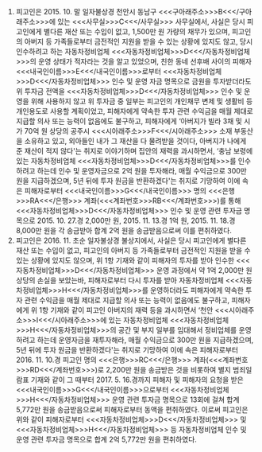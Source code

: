 1. 피고인은 2015. 10. 말 일자불상경 천안시 동남구 <<<구아래주소>>>B<<</구아래주소>>>에 있는 <<<사무실>>>C<<</사무실>>> 사무실에서, 사실은 당시 피고인에게 별다른 재산 또는 수입이 없고, 1,500만 원 가량의 채무가 있으며, 피고인의 아버지 등 가족들로부터 금전적인 지원을 받을 수 있는 상황에 있지도 않고, 당시 인수하려고 하는 자동차정비업체 <<<자동차정비업체>>>D<<</자동차정비업체>>>의 운영 상태가 적자라는 것을 알고 있었으며, 친한 동네 선후배 사이의 피해자 <<<내국인이름>>>E<<</내국인이름>>>로부터 <<<자동차정비업체>>>D<<</자동차정비업체>>> 인수 및 운영 자금 명목으로 금원을 투자받더라도 위 투자금 전액을 <<<자동차정비업체>>>D<<</자동차정비업체>>> 인수 및 운영을 위해 사용하지 않고 위 투자금 중 일부는 피고인의 개인채무 변제 및 생활비 등 개인용도로 사용할 계획이었고, 피해자에게 약속한 투자 관련 수익금을 매월 제대로 지급할 의사 또는 능력이 없음에도 불구하고, 피해자에게 ‘아버지가 빌라 3채 및 시가 70억 원 상당의 공주시 <<<시아래주소>>>F<<</시아래주소>>> 소재 부동산을 소유하고 있고, 외아들인 내가 그 재산을 다 물려받을 것이다, 아버지가 나에게 준 재산이 적지 않다'는 취지로 이야기하며 집안의 재력을 과시하면서, ‘충남 보령에 있는 자동차정비업체 <<<자동차정비업체>>>D<<</자동차정비업체>>>를 인수하려고 하는데 인수 및 운영자금으로 2억 원을 투자해라, 매월 수익금으로 300만 원을 지급하겠으며, 5년 뒤에 투자 원금을 반환하겠다'는 취지로 기망하여 이에 속은 피해자로부터 <<<내국인이름>>>G<<</내국인이름>>> 명의 <<<은행>>>RA<<</은행>>> 계좌(<<<계좌번호>>>RB<<</계좌번호>>>)를 통해 <<<자동차정비업체>>>D<<</자동차정비업체>>> 인수 및 운영 관련 투자금 명목으로 2015. 10. 27.경 2,000만 원, 2015. 11. 13.경 1억 원, 2015. 11. 18.경 8,000만 원을 각 송금받아 합계 2억 원을 송금받음으로써 이를 편취하였다.
2. 피고인은 2016. 11. 초순 일자불상경 불상지에서, 사실은 당시 피고인에게 별다른 재산 또는 수입이 없고, 피고인의 아버지 등 가족들로부터 금전적인 지원을 받을 수 있는 상황에 있지도 않으며, 위 1항 기재와 같이 피해자의 투자를 받아 인수한 <<<자동차정비업체>>>D<<</자동차정비업체>>> 운영 과정에서 약 1억 2,000만 원 상당의 손실을 보았는바, 피해자로부터 다시 투자를 받아 자동차정비업체 <<<자동차정비업체>>>H<<</자동차정비업체>>>를 운영하더라도 피해자에게 약속한 투자 관련 수익금을 매월 제대로 지급할 의사 또는 능력이 없음에도 불구하고, 피해자에게 위 1항 기재와 같이 피고인 아버지의 재력 등을 과시하면서 ‘천안 <<<시아래주소>>>I<<</시아래주소>>>에 있는 자동차정비업체 <<<자동차정비업체>>>H<<</자동차정비업체>>>의 공간 및 부지 일부를 임대해서 정비업체를 운영하려고 하는데 운영자금을 재투자해라, 매월 수익금으로 300만 원을 지급하겠으며, 5년 뒤에 투자 원금을 반환하겠다'는 취지로 기망하여 이에 속은 피해자로부터 2016. 11. 10.경 피고인 명의 <<<은행>>>RC<<</은행>>> 계좌(<<<계좌번호>>>RD<<</계좌번호>>>)로 2,200만 원을 송금받은 것을 비롯하여 별지 범죄일람표 기재와 같이 그 때부터 2017. 5. 16.경까지 피해자 및 피해자의 요청을 받은 <<<내국인이름>>>G<<</내국인이름>>>으로부터 <<<자동차정비업체>>>H<<</자동차정비업체>>> 운영 관련 투자금 명목으로 13회에 걸쳐 합계 5,772만 원을 송금받음으로써 피해자로부터 동액을 편취하였다.
이로써 피고인은 위와 같이 피해자로부터 <<<자동차정비업체>>>D<<</자동차정비업체>>> 및 <<<자동차정비업체>>>H<<</자동차정비업체>>> 등 자동차정비업체 인수 및 운영 관련 투자금 명목으로 합계 2억 5,772만 원을 편취하였다.